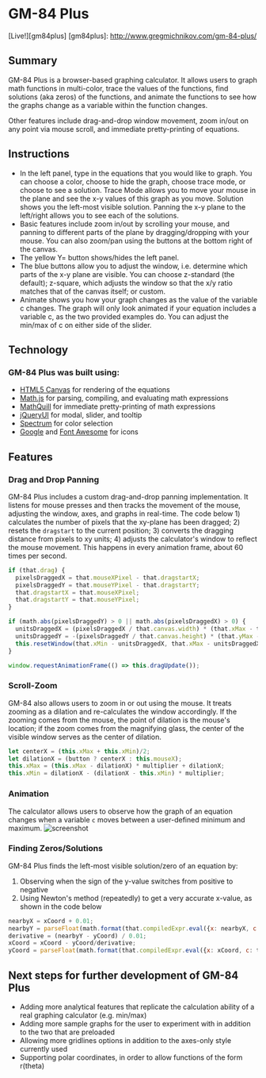 # GM-84 Plus

[Live!][gm84plus]
[gm84plus]: http://www.gregmichnikov.com/gm-84-plus/

## Summary

GM-84 Plus is a browser-based graphing calculator. It allows users to graph math functions in multi-color, trace the values of the functions, find solutions (aka zeros) of the functions, and animate the functions to see how the graphs change as a variable within the function changes.

Other features include drag-and-drop window movement, zoom in/out on any point via mouse scroll, and immediate pretty-printing of equations.

## Instructions

+ In the left panel, type in the equations that you would like to graph. You can choose a color, choose to hide the graph, choose trace mode, or choose to see a solution. Trace Mode allows you to move your mouse in the plane and see the x-y values of this graph as you move. Solution shows you the left-most visible solution. Panning the x-y plane to the left/right allows you to see each of the solutions.
+ Basic features include zoom in/out by scrolling your mouse, and panning to different parts of the plane by dragging/dropping with your mouse. You can also zoom/pan using the buttons at the bottom right of the canvas.
+ The yellow Y= button shows/hides the left panel.
+ The blue buttons allow you to adjust the window, i.e. determine which parts of the x-y plane are visible. You can choose z-standard (the default); z-square, which adjusts the window so that the x/y ratio matches that of the canvas itself; or custom.
+ Animate shows you how your graph changes as the value of the variable c changes. The graph will only look animated if your equation includes a variable c, as the two provided examples do. You can adjust the min/max of c on either side of the slider.

## Technology

### GM-84 Plus was built using:
- [HTML5 Canvas](https://developer.mozilla.org/en-US/docs/Web/API/Canvas_API) for rendering of the equations
- [Math.js](http://mathjs.org/) for parsing, compiling, and evaluating math expressions
- [MathQuill](http://mathquill.com/) for immediate pretty-printing of math expressions
- [jQueryUI](https://jqueryui.com/) for modal, slider, and tooltip
- [Spectrum](https://bgrins.github.io/spectrum/) for color selection
- [Google](https://design.google.com/icons/) and [Font Awesome](http://fontawesome.io/icons/) for icons

## Features

### Drag and Drop Panning
GM-84 Plus includes a custom drag-and-drop panning implementation. It listens for mouse presses and then tracks the movement of the mouse, adjusting the window, axes, and graphs in real-time. The code below 1) calculates the number of pixels that the xy-plane has been dragged; 2) resets the `dragstart` to the current position; 3) converts the dragging distance from pixels to xy units; 4) adjusts the calculator's window to reflect the mouse movement. This happens in every animation frame, about 60 times per second.

```javascript
if (that.drag) {
  pixelsDraggedX = that.mouseXPixel - that.dragstartX;
  pixelsDraggedY = that.mouseYPixel - that.dragstartY;
  that.dragstartX = that.mouseXPixel;
  that.dragstartY = that.mouseYPixel;
}

if (math.abs(pixelsDraggedY) > 0 || math.abs(pixelsDraggedX) > 0) {
  unitsDraggedX = (pixelsDraggedX / that.canvas.width) * (that.xMax - that.xMin);
  unitsDraggedY = -(pixelsDraggedY / that.canvas.height) * (that.yMax - that.yMin);
  this.resetWindow(that.xMin - unitsDraggedX, that.xMax - unitsDraggedX, that.yMin - unitsDraggedY, that.yMax - unitsDraggedY);
}

window.requestAnimationFrame(() => this.dragUpdate());
```

### Scroll-Zoom
GM-84 also allows users to zoom in or out using the mouse. It treats zooming as a dilation and re-calculates the window accordingly. If the zooming comes from the mouse, the point of dilation is the mouse's location; if the zoom comes from the magnifying glass, the center of the visible window serves as the center of dilation.

```javascript
let centerX = (this.xMax + this.xMin)/2;
let dilationX = (button ? centerX : this.mouseX);
this.xMax = (this.xMax - dilationX) * multiplier + dilationX;
this.xMin = dilationX - (dilationX - this.xMin) * multiplier;
```

### Animation
The calculator allows users to observe how the graph of an equation changes when a variable `c` moves between a user-defined minimum and maximum.
![screenshot](http://gregmichnikov.com/images/gm-84-plus.gif)

### Finding Zeros/Solutions
GM-84 Plus finds the left-most visible solution/zero of an equation by:
1. Observing when the sign of the y-value switches from positive to negative
2. Using Newton's method (repeatedly) to get a very accurate x-value, as shown in the code below
```javascript
nearbyX = xCoord + 0.01;
nearbyY = parseFloat(math.format(that.compiledExpr.eval({x: nearbyX, c: that.plane.c})));
derivative = (nearbyY - yCoord) / 0.01;
xCoord = xCoord - yCoord/derivative;
yCoord = parseFloat(math.format(that.compiledExpr.eval({x: xCoord, c: that.plane.c})));
```

## Next steps for further development of GM-84 Plus

- Adding more analytical features that replicate the calculation ability of a real graphing calculator (e.g. min/max)
- Adding more sample graphs for the user to experiment with in addition to the two that are preloaded
- Allowing more gridlines options in addition to the axes-only style currently used
- Supporting polar coordinates, in order to allow functions of the form r(theta)
